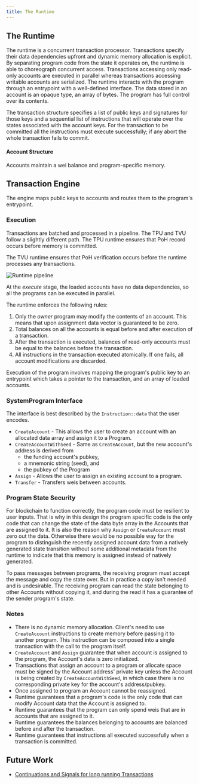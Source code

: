 ```yaml
---
title: The Runtime
---
```


## The Runtime

The runtime is a concurrent transaction processor. Transactions specify their data dependencies upfront and dynamic memory allocation is explicit. By separating program code from the state it operates on, the runtime is able to choreograph concurrent access. Transactions accessing only read-only accounts are executed in parallel whereas transactions accessing writable accounts are serialized. The runtime interacts with the program through an entrypoint with a well-defined interface. The data stored in an account is an opaque type, an array of bytes. The program has full control over its contents.

The transaction structure specifies a list of public keys and signatures for those keys and a sequential list of instructions that will operate over the states associated with the account keys. For the transaction to be committed all the instructions must execute successfully; if any abort the whole transaction fails to commit.

#### Account Structure

Accounts maintain a wei balance and program-specific memory.

## Transaction Engine

The engine maps public keys to accounts and routes them to the program's entrypoint.

### Execution

Transactions are batched and processed in a pipeline. The TPU and TVU follow a slightly different path. The TPU runtime ensures that PoH record occurs before memory is committed.

The TVU runtime ensures that PoH verification occurs before the runtime processes any transactions.

![Runtime pipeline](/img/runtime.svg)

At the _execute_ stage, the loaded accounts have no data dependencies, so all the programs can be executed in parallel.

The runtime enforces the following rules:

1. Only the _owner_ program may modify the contents of an account. This means that upon assignment data vector is guaranteed to be zero.
2. Total balances on all the accounts is equal before and after execution of a transaction.
3. After the transaction is executed, balances of read-only accounts must be equal to the balances before the transaction.
4. All instructions in the transaction executed atomically. If one fails, all account modifications are discarded.

Execution of the program involves mapping the program's public key to an entrypoint which takes a pointer to the transaction, and an array of loaded accounts.

### SystemProgram Interface

The interface is best described by the `Instruction::data` that the user encodes.

- `CreateAccount` - This allows the user to create an account with an allocated data array and assign it to a Program.
- `CreateAccountWithSeed` - Same as `CreateAccount`, but the new account's address is derived from
  - the funding account's pubkey,
  - a mnemonic string (seed), and
  - the pubkey of the Program
- `Assign` - Allows the user to assign an existing account to a program.
- `Transfer` - Transfers weis between accounts.

### Program State Security

For blockchain to function correctly, the program code must be resilient to user inputs. That is why in this design the program specific code is the only code that can change the state of the data byte array in the Accounts that are assigned to it. It is also the reason why `Assign` or `CreateAccount` must zero out the data. Otherwise there would be no possible way for the program to distinguish the recently assigned account data from a natively generated state transition without some additional metadata from the runtime to indicate that this memory is assigned instead of natively generated.

To pass messages between programs, the receiving program must accept the message and copy the state over. But in practice a copy isn't needed and is undesirable. The receiving program can read the state belonging to other Accounts without copying it, and during the read it has a guarantee of the sender program's state.

### Notes

- There is no dynamic memory allocation. Client's need to use `CreateAccount` instructions to create memory before passing it to another program. This instruction can be composed into a single transaction with the call to the program itself.
- `CreateAccount` and `Assign` guarantee that when account is assigned to the program, the Account's data is zero initialized.
- Transactions that assign an account to a program or allocate space must be signed by the Account address' private key unless the Account is being created by `CreateAccountWithSeed`, in which case there is no corresponding private key for the account's address/pubkey.
- Once assigned to program an Account cannot be reassigned.
- Runtime guarantees that a program's code is the only code that can modify Account data that the Account is assigned to.
- Runtime guarantees that the program can only spend weis that are in accounts that are assigned to it.
- Runtime guarantees the balances belonging to accounts are balanced before and after the transaction.
- Runtime guarantees that instructions all executed successfully when a transaction is committed.

## Future Work

- [Continuations and Signals for long running Transactions](https://github.com/1111-1993/solana/issues/1485)
